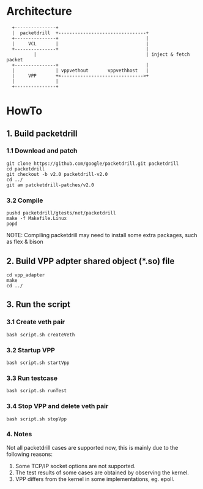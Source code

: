 # Architecture

```
  +---------------+
  |  packetdrill  +--------------------------------+
  +---------------+                                |
  |     VCL       |                                |
  +---------------+                                |
          |                                        | inject & fetch packet
  +---------------+                                |
  |               | vppvethout       vppvethhost   |
  |     VPP       +<------------------------------>+
  |               |
  +---------------+
```
# HowTo

## 1. Build packetdrill

### 1.1 Download and patch

```
git clone https://github.com/google/packetdrill.git packetdrill
cd packetdrill
git checkout -b v2.0 packetdrill-v2.0
cd ../
git am patcketdrill-patches/v2.0
```

### 3.2 Compile

```
pushd packetdrill/gtests/net/packetdrill
make -f Makefile.Linux
popd
```
NOTE:  Compiling packetdrill may need to install some extra packages, such as flex & bison

## 2. Build VPP adpter shared object (*.so) file

```
cd vpp_adapter
make
cd ../
```
## 3. Run the script

### 3.1 Create veth pair
```
bash script.sh createVeth
```
### 3.2 Startup VPP
```
bash script.sh startVpp
```
### 3.3 Run testcase
```
bash script.sh runTest
```

### 3.4 Stop VPP and delete veth pair

```
bash script.sh stopVpp
```

### 4. Notes

Not all packetdrill cases are supported now, this is mainly due to the following reasons:

1. Some TCP/IP socket options are not supported.
2. The test results of some cases are obtained by observing the kernel.
3. VPP differs from the kernel in some implementations, eg. epoll.
